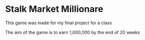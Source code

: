 # Stalk Market Millionare

This game was made for my final project for a class

The aim of the game is to earn 1,000,000 by the end of 20 weeks
